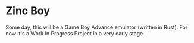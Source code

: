 # Zinc Boy

Some day, this will be a Game Boy Advance emulator (written in Rust).  For now it's a Work In Progress Project in a very early stage.
